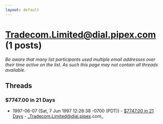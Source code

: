 ```yaml
---
layout: default
---
```


# Tradecom.Limited@dial.pipex.com (1 posts)

_Be aware that many list participants used multiple email addresses over their time active on the list. As such this page may not contain all threads available._

## Threads

### $7747.00 in 21 Days
+ 1997-06-07 (Sat, 7 Jun 1997 12:28:38 -0700 (PDT)) - [$7747.00 in 21 Days](/archive/1997/06/22e6405fffb0a33a69e7bd1ca0ef9fee3559244a5ea1059c0046a8a861140918) - _Tradecom.Limited@dial.pipex.com_

